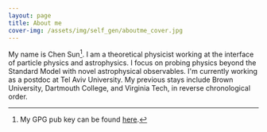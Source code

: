```yaml
---
layout: page
title: About me
cover-img: /assets/img/self_gen/aboutme_cover.jpg
---
```


My name is Chen Sun[^1]. I am a theoretical physicist working at the interface of particle physics and astrophysics. I focus on probing physics beyond the Standard Model with novel astrophysical observables. I'm currently working as a postdoc at Tel Aviv University. My previous stays include Brown University, Dartmouth College, and Virginia Tech, in reverse chronological order. 


[^1]: My GPG pub key can be found [here](../assets/doc/public_key.txt).